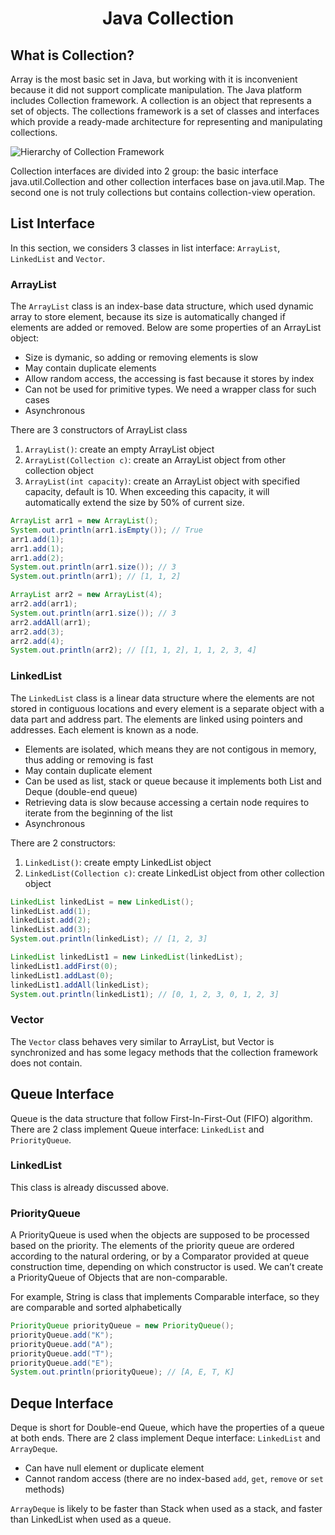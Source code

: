 # <p align="center"> Java Collection </p> 

## What is Collection?
Array is the most basic set in Java, but working with it is inconvenient because it did not support complicate manipulation. The Java platform includes Collection framework. A collection is an object that represents a set of objects. The collections framework is a set of classes and interfaces which provide a ready-made architecture for representing and manipulating collections. 

![Hierarchy of Collection Framework](https://static.javatpoint.com/images/java-collection-hierarchy.png)

Collection interfaces are divided into 2 group: the basic interface java.util.Collection and other collection interfaces base on java.util.Map. The second one is not truly collections but contains collection-view operation.

## List Interface
In this section, we considers 3 classes in list interface: `ArrayList`, `LinkedList` and `Vector`.

### ArrayList
The `ArrayList` class is an index-base data structure, which used dynamic array to store element, because its size is automatically changed if elements are added or removed. Below are some properties of an ArrayList object:
* Size is dymanic, so adding or removing elements is slow
* May contain duplicate elements
* Allow random access, the accessing is fast because it stores by index
* Can not be used for primitive types. We need a wrapper class for such cases
* Asynchronous

There are 3 constructors of ArrayList class
1. `ArrayList()`: create an empty ArrayList object
2. `ArrayList(Collection c)`: create an ArrayList object from other collection object
3. `ArrayList(int capacity)`: create an ArrayList object with specified capacity, default is 10. When exceeding this capacity, it will automatically extend the size by 50% of current size.
```java
ArrayList arr1 = new ArrayList();
System.out.println(arr1.isEmpty()); // True
arr1.add(1);
arr1.add(1);
arr1.add(2);
System.out.println(arr1.size()); // 3
System.out.println(arr1); // [1, 1, 2]

ArrayList arr2 = new ArrayList(4);
arr2.add(arr1);
System.out.println(arr1.size()); // 3
arr2.addAll(arr1);
arr2.add(3);
arr2.add(4);
System.out.println(arr2); // [[1, 1, 2], 1, 1, 2, 3, 4]
```

### LinkedList
The `LinkedList` class is a linear data structure where the elements are not stored in contiguous locations and every element is a separate object with a data part and address part. The elements are linked using pointers and addresses. Each element is known as a node. 
* Elements are isolated, which means they are not contigous in memory, thus adding or removing is fast
* May contain duplicate element
* Can be used as list, stack or queue because it implements both List and Deque (double-end queue)
* Retrieving data is slow because accessing a certain node requires to iterate from the beginning of the list
* Asynchronous

There are 2 constructors:
1. `LinkedList()`: create empty LinkedList object
2. `LinkedList(Collection c)`: create LinkedList object from other collection object
```java
LinkedList linkedList = new LinkedList();
linkedList.add(1);
linkedList.add(2);
linkedList.add(3);
System.out.println(linkedList); // [1, 2, 3]

LinkedList linkedList1 = new LinkedList(linkedList);
linkedList1.addFirst(0);
linkedList1.addLast(0);
linkedList1.addAll(linkedList);
System.out.println(linkedList1); // [0, 1, 2, 3, 0, 1, 2, 3]
```

### Vector
The `Vector` class behaves very similar to ArrayList, but Vector is synchronized and has some legacy methods that the collection framework does not contain.

## Queue Interface
Queue is the data structure that follow First-In-First-Out (FIFO) algorithm. There are 2 class implement Queue interface: `LinkedList` and `PriorityQueue`.

### LinkedList 
This class is already discussed above.

### PriorityQueue
A PriorityQueue is used when the objects are supposed to be processed based on the priority. The elements of the priority queue are ordered according to the natural ordering, or by a Comparator provided at queue construction time, depending on which constructor is used. We can’t create a PriorityQueue of Objects that are non-comparable.

For example, String is class that implements Comparable interface, so they are comparable and sorted alphabetically
```java
PriorityQueue priorityQueue = new PriorityQueue();
priorityQueue.add("K");
priorityQueue.add("A");
priorityQueue.add("T");
priorityQueue.add("E");
System.out.println(priorityQueue); // [A, E, T, K]
```

## Deque Interface
Deque is short for Double-end Queue, which have the properties of a queue at both ends. There are 2 class implement Deque interface: `LinkedList` and `ArrayDeque`.
* Can have null element or duplicate element
* Cannot random access (there are no index-based `add`, `get`, `remove` or `set` methods)

`ArrayDeque` is likely to be faster than Stack when used as a stack, and faster than LinkedList when used as a queue.